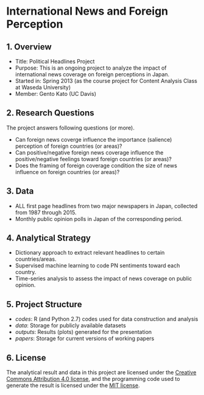 # **International News and Foreign Perception**

## 1. Overview

  * Title: Political Headlines Project
  * Purpose: This is an ongoing project to analyze the impact of international news coverage on foreign perceptions in Japan.
  * Started in: Spring 2013 (as the course project for Content Analysis Class at Waseda University)
  * Member: Gento Kato (UC Davis)

## 2. Research Questions

The project answers following questions (or more).

 * Can foreign news coverge influence the importance (salience) perception of foreign countries (or areas)?
 * Can positive/negative foreign news coverage influence the positive/negative feelings toward foreign countries (or areas)?
 * Does the framing of foreign coverage condition the size of news influence on foreign countries (or areas)?

## 3. Data

 * ALL first page headlines from two major newspapers in Japan, collected from 1987 through 2015.
 * Monthly public opinion polls in Japan of the corresponding period.

## 4. Analytical Strategy

 * Dictionary approach to extract relevant headlines to certain countries/areas.
 * Supervised machine learning to code PN sentiments toward each country.
 * Time-series analysis to assess the impact of news coverage on public opinion.

## 5. Project Structure

 * *codes*: R (and Python 2.7) codes used for data construction and analysis
 * *data*: Storage for publicly available datasets
 * *outputs*: Results (plots) generated for the presentation
 * *papers*: Storage for current versions of working papers

## 6. License

The analytical result and data in this project are licensed under the [Creative Commons Attribution 4.0 license](https://choosealicense.com/licenses/cc-by-4.0/), and the programming code used to generate the result is licensed under the [MIT license](https://choosealicense.com/licenses/mit/).
